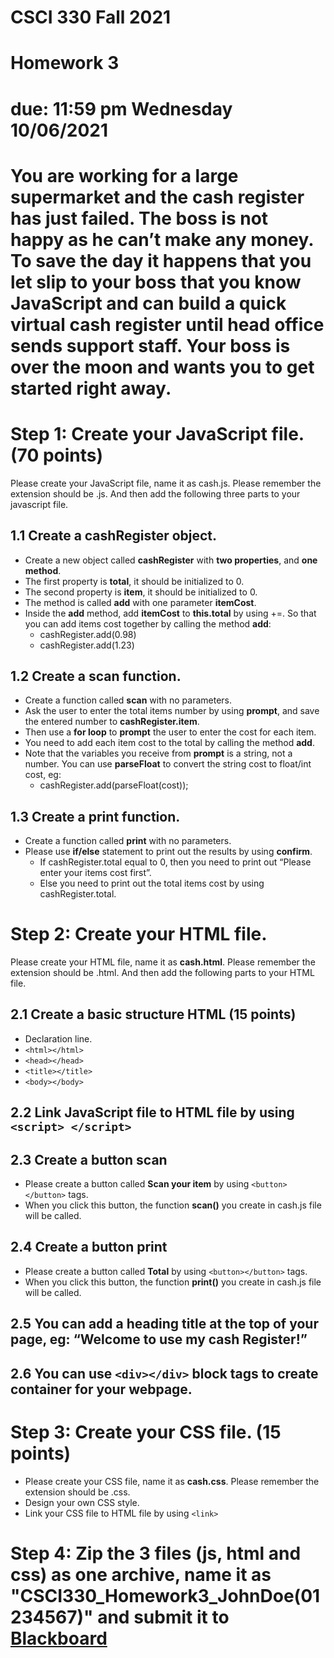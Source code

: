 # CSCI 330 Fall 2021
# Homework 3
# due: 11:59 pm Wednesday 10/06/2021

# You are working for a large supermarket and the cash register has just failed. The boss is not happy as he can’t make any money. To save the day it happens that you let slip to your boss that you know JavaScript and can build a quick virtual cash register until head office sends support staff. Your boss is over the moon and wants you to get started right away.

# Step 1: Create your JavaScript file. (70 points)
Please create your JavaScript file, name it as cash.js. Please remember the extension should be .js. And then add the following three parts to your javascript file.

## 1.1 Create a cashRegister object.
+ Create a new object called **cashRegister** with **two properties**, and **one method**.
+ The first property is **total**, it should be initialized to 0.
+ The second property is **item**, it should be initialized to 0.
+ The method is called **add** with one parameter **itemCost**.
+ Inside the **add** method, add **itemCost** to **this.total** by using +=. So that you can add items cost together by calling the method **add**:
  - cashRegister.add(0.98)
  - cashRegister.add(1.23)
## 1.2 Create a scan function.
+ Create a function called **scan** with no parameters.
+ Ask the user to enter the total items number by using **prompt**, and save the entered number to **cashRegister.item**.
+ Then use a **for loop** to **prompt** the user to enter the cost for each item.
+ You need to add each item cost to the total by calling the method **add**.
+ Note that the variables you receive from **prompt** is a string, not a number. You can use **parseFloat** to convert the string cost to float/int cost, eg:
  - cashRegister.add(parseFloat(cost));
  
## 1.3 Create a print function.

+ Create a function called **print** with no parameters.
+ Please use **if/else** statement to print out the results by using **confirm**.
  - If cashRegister.total equal to 0, then you need to print out “Please enter your items cost first”.
  - Else you need to print out the total items cost by using cashRegister.total.
  
# Step 2: Create your HTML file.
Please create your HTML file, name it as **cash.html**. Please remember the extension should be .html. And then add the following parts to your HTML file.
## 2.1 Create a basic structure HTML (15 points)
+ Declaration line.
+ `<html></html> `
+ `<head></head> `
+ `<title></title> `
+ `<body></body>`
## 2.2 Link JavaScript file to HTML file by using `<script> </script>`

## 2.3 Create a button scan

+ Please create a button called **Scan your item** by using `<button></button>` tags.
+ When you click this button, the function **scan()** you create in cash.js file will be called.


## 2.4 Create a button print
+ Please create a button called **Total** by using `<button></button>` tags.
+ When you click this button, the function **print()** you create in cash.js file will be called.


## 2.5 You can add a heading title at the top of your page, eg: “Welcome to use my cash Register!”

## 2.6 You can use `<div></div>` block tags to create container for your webpage.

# Step 3: Create your CSS file. (15 points)

+ Please create your CSS file, name it as **cash.css**. Please remember the extension should be .css.
+ Design your own CSS style.
+ Link your CSS file to HTML file by using `<link>`

# Step 4: Zip the 3 files (js, html and css) as one archive, name it as "CSCI330_Homework3_JohnDoe(01234567)" and submit it to [Blackboard](https://blackboard.sau.edu)

